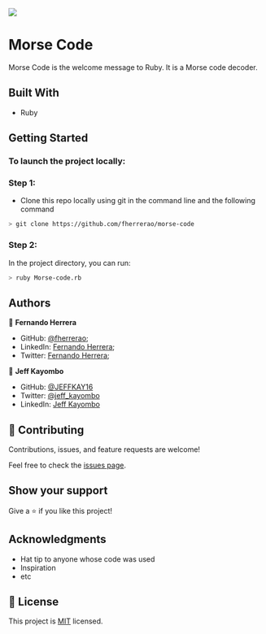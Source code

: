 <!-- @format -->

![](https://img.shields.io/badge/Microverse-blueviolet)

# Morse Code

Morse Code is the welcome message to Ruby. It is a Morse code decoder.

## Built With

- Ruby

## Getting Started

### To launch the project locally:

### Step 1:

- Clone this repo locally using git in the command line and the following command

 ```bash
 > git clone https://github.com/fherrerao/morse-code 
 ```



### Step 2:

In the project directory, you can run:

```bash
> ruby Morse-code.rb
```

## Authors

👤 **Fernando Herrera**

- GitHub: [@fherrerao](https://github.com/fherrerao);
- LinkedIn: [Fernando Herrera](https://www.linkedin.com/in/fherrerao/);
- Twitter: [Fernando Herrera](https://twitter.com/fherrera0206);

👤 **Jeff Kayombo**

- GitHub: [@JEFFKAY16](https://github.com/JEFFKAY16)
- Twitter: [@jeff_kayombo](https://twitter.com/jeff_kayombo)
- LinkedIn: [Jeff Kayombo](https://www.linkedin.com/in/jeff-kayombo/)

## 🤝 Contributing

Contributions, issues, and feature requests are welcome!

Feel free to check the [issues page](../../issues/).

## Show your support

Give a ⭐️ if you like this project!

## Acknowledgments

- Hat tip to anyone whose code was used
- Inspiration
- etc

## 📝 License

This project is [MIT](./MIT.md) licensed.
